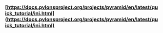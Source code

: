 ### [https://docs.pylonsproject.org/projects/pyramid/en/latest/quick_tutorial/ini.html](https://docs.pylonsproject.org/projects/pyramid/en/latest/quick_tutorial/ini.html)
